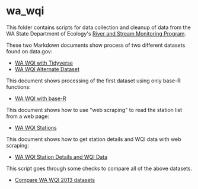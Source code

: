 # wa_wqi

This folder contains scripts for data collection and cleanup of data from the 
WA State Department of Ecology's [River and Stream Monitoring Program](https://ecology.wa.gov/Research-Data/Monitoring-assessment/River-stream-monitoring).

These two Markdown documents show process of two different datasets found on
data.gov:

* [WA WQI with Tidyverse](get_wa_wqi.md)
* [WA WQI Alternate Dataset](get_wa_wqi_alt.md)

This document shows processing of the first dataset using only base-R functions:

* [WA WQI with base-R](get_wa_wqi_2013_with_base_R.md)

This document shows how to use "web scraping" to read the station list from a web page:

* [WA WQI Stations](get_wa_wqi_stations.md)

This document shows how to get station details and WQI data with web scraping:

* [WA WQI Station Details and WQI Data](get_wa_wqi_per_station.md)

This script goes through some checks to compare all of the above datasets.

* [Compare WA WQI 2013 datasets](compare_wa_wqi_datasets.R)
